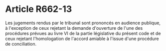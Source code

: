 # Article R662-13

Les jugements rendus par le tribunal sont prononcés en audience publique, à l'exception de ceux rejetant la demande d'ouverture de l'une des procédures prévues au livre VI de la partie législative du présent code et de ceux rejetant l'homologation de l'accord amiable à l'issue d'une procédure de conciliation.
